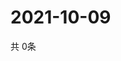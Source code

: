 # 2021-10-09
  共 0条

  <!-- BEGIN -->
  <!-- 最后更新时间Sat Oct 09 2021 23:02:46 GMT+0000 (Coordinated Universal Time) -->
  
  <!-- END -->
  
  
